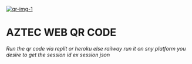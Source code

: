 <a href="https://imgbb.com/"><img src="https://i.ibb.co/PNDZJyT/qr-img-1.png" alt="qr-img-1" border="0"></a>

# AZTEC WEB QR CODE 

*Run the qr code via replit or heroku else railway run it on sny platform you desire to get the session id ex session json*

